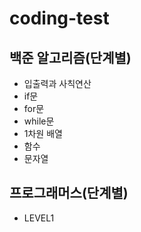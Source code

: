 # coding-test

## 백준 알고리즘(단계별)
* 입출력과 사칙연산
* if문
* for문
* while문
* 1차원 배열
* 함수
* 문자열


## 프로그래머스(단계별)
* LEVEL1
